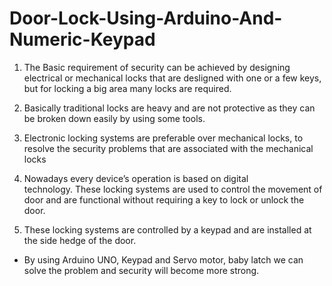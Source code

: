 # Door-Lock-Using-Arduino-And-Numeric-Keypad

1. The Basic requirement of security can be achieved by designing electrical or mechanical locks that are desligned with one or a few keys, but for locking a big area many locks are required.

2. Basically traditional locks are heavy and are not protective as they can be broken down easily by using some tools. 

3. Electronic locking systems are preferable over mechanical locks, to resolve the security problems that are associated with the mechanical locks

4. Nowadays every device’s operation is based on digital technology. These locking systems are used to control the movement of door and are functional without requiring a key to lock or unlock the door. 

5. These locking systems are controlled by a keypad and are installed at the side hedge of the door.

* By using Arduino UNO, Keypad and Servo motor, baby latch we can solve the problem and security will become more strong.
